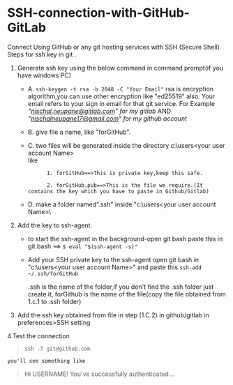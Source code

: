 # SSH-connection-with-GitHub-GitLab
Connect Using GitHub or any git hosting services  with SSH (Secure Shell)
Steps for ssh key in git .

 1. Generate ssh key using the below command in command prompt(if you have windows PC)
	
	 - A. `ssh-keygen -t rsa -b 2048 -C "Your Email"`
			rsa is encryption algorithm,you can use other encryption like "ed25519" also.
		Your email refers to your sign in email for that git service.
			For Example
				 *"nischal.neupane@gitlab.com" for my gitlab* AND
				*"nischalneupane17@gmail.com" for my github account*
	- B. give file a name, like "forGitHub".
	- C. two files will be generated inside the directory c:\users\<your user account Name>\
				like 
				
				1. forGitHub==>This is private key,keep this safe.
			
				2. forGitHub.pub==>This is the file we require.(It contains the key which you have to paste in Github/Gitlab)

	- D. make a folder named".ssh" inside "c:\users\<your user account Name>\

2. Add the key to ssh-agent.
	- to start the ssh-agent in the background-open git bash
		paste this in git bash ==>  `$ eval "$(ssh-agent -s)"`
	- Add your SSH private key to the ssh-agent
		open git bash in "c:\users\<your user account Name>\" and paste this
		`ssh-add ~/.ssh/forGitHub`
			
		.ssh is the name of the folder,if you don't find the .ssh folder just create it,
		forGithub is the name of the file(copy the file obtained from 1.c.1 to .ssh folder)

3. Add the ssh key obtained  from file in step (1.C.2) in github/gitlab in preferences>SSH setting

4.Test the connection
	

> `ssh -T git@github.com`


	you'll see something like 

>Hi USERNAME! You've successfully authenticated...






